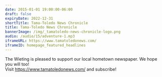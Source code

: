 ```yaml
---
date: 2015-01-01 19:00:00-06:00
draft: false
expiryDate: 2022-12-31
shortTitle: Tama-Toledo News Chronicle
title: Tama-Toledo News Chronicle
bannerImage: /img/_tamatoledo-news-chronicle-logo.png
audio: /audio/15/adventure-1.mp3
iframeURL: https://www.tamatoledonews.com/
iframeID: homepage_featured_headlines  
---
```


The Wieting is pleased to support our local hometown newspaper.  We hope you will too!  
Visit https://www.tamatoledonews.com/ and subscribe!  

